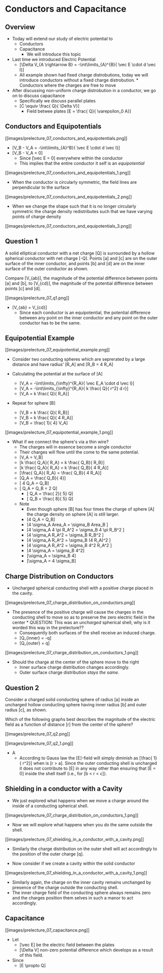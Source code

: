 # Conductors and Capacitance

## Overview

* Today will extend our study of electric potential to
  * Conductors
  * Capacitance
      * We will introduce this topic
* Last time we introduced Electric Potential
  * \[\Delta V_{A \rightarrow B} = -\int\limits_{A}^{B}{ \vec E \cdot d \vec l}\]
  * All example shown had fixed charge distrobutions, today we will 
    introduce conductors without a fixed charge distrobution.
        * Conductors where the charges are free to move
* After discussing non-uniform charge distrobution in a conductor, we go on to discuss capacitance
  * Specifically we discuss parallel plates 
  * \[C \equiv \frac{ Q}{ \Delta V}\]
    * Field betwee plates \[E = \frac{ Q}{ \varepsilon_0 A}\]

## Conductors and Equipotentials
[[images/prelecture_07_conductors_and_equipotentials.png]]

* \[V_B - V_A = -\int\limits_{A}^B}{ \vec E \cdot d \vec l}\]
* \[V_B - V_A = 0\]
  * Since \[\vec E = 0\] everywhere within the conductor
  * This implies that the entire conductor it self is an _equipotential_

[[images/prelecture_07_conductors_and_equipotentials_1.png]]
* When the conductor is circularly symmetric, the field lines are perpendicular to the surface

[[images/prelecture_07_conductors_and_equipotentials_2.png]]
* When we change the shape such that it is no longer circularly symmetric the charge
density redistributes such that we have varying points of charge density

[[images/prelecture_07_conductors_and_equipotentials_3.png]]

## Question 1

A solid elliptical conductor with a net charge \[Q\] is surrounded by 
a hollow spherical conductor with net charge \[-Q\]. Points \[a\] and \[c\] 
are on the outer surface of the inner conductor, and points \[b\] and \[d\] 
are on the inner surface of the outer conductor as shown.

Compare \[V_{ab}\], the magnitude of the potential difference between 
points \[a\] and \[b\], to \[V_{cd}\], the magnitude of the potential 
difference between points \[c\] and \[d\].

[[images/prelecture_07_q1.png]]

* \[V_{ab} = V_{cd}\]
  * Since each conductor is an equipotential, the potential difference 
    between any point on the inner conductor and any point on the outer 
    conductor has to be the same.

## Equipotential Example
[[images/prelecture_07_equipotential_example.png]]
* Consider two conducting spheres which are seprerated by a large distance
  and have radius' \[R_A\] and \[R_B = 4 R_A\] 

* Calculating the potential at the surface of \[A\]
  * \[V_A = -\int\limits_{\infty}^{R_A}{ \vec E_A \cdot d \vec l}\]
  * \[V_A = -\int\limits_{\infty}^{R_A}{ k \frac{ Q}{ r^2} d r}\]
  * \[V_A = k \frac{ Q}{ R_A}\]
* Repeat for sphere \[B\]
  * \[V_B = k \frac{ Q}{ R_B}\]
  * \[V_B = k \frac{ Q}{ 4 R_A}\]
  * \[V_B = \frac{ 1}{ 4} V_A\]

[[images/prelecture_07_equipotential_example_1.png]]
* What if we connect the sphere's via a thin wire?
  * The charges will in essence become a single conductor
  * Their charges will flow until the come to the same potential.
  * \[V_A = V_B\]
  * \[k \frac{ Q_A}{ R_A} = k \frac{ Q_B}{ R_B}\]
  * \[k \frac{ Q_A}{ R_A} = k \frac{ Q_B}{ 4 R_A}\]
  * \[\frac{ Q_A}{ R_A} = \frac{ Q_B}{ 4 R_A}\]
  * \[Q_A = \frac{ Q_B}{ 4}\]
  * \[ 4 Q_A = Q_B\]
  * \[ Q_A + Q_B = 2 Q\]
      * \[ Q_A = \frac{ 2}{ 5} Q\]
      * \[ Q_B = \frac{ 8}{ 5} Q\]
  * Note
      * Even though sphere \[B\] has four times the charge of sphere \[A\]
        the charge density on sphere \[A\] is still larger.
      * \[4 Q_A = Q_B\]
      * \[4 \sigma_A Area_A = \sigma_B Area_B \]
      * \[4 \sigma_A 4 \pi R_A^2 = \sigma_B 4 \pi R_B^2 \]
      * \[4 \sigma_A R_A^2 = \sigma_B R_B^2 \]
      * \[4 \sigma_A R_A^2 = \sigma_B (4 R_A)^2 \]
      * \[4 \sigma_A R_A^2 = \sigma_B 4^2 R_A^2 \]
      * \[4 \sigma_A = \sigma_B 4^2\]
      * \[\sigma_A = \sigma_B 4\]
      * \[\sigma_A = 4 \sigma_B\]

## Charge Distribution on Conductors
* Uncharged spherical conducting shell with a positive charge placed in the
  cavity.

[[images/prelecture_07_charge_distribution_on_conductors.png]]

* The presence of the positive charge will cause the charges in the conducting
  shell to move so as to preserve the zero electric field in the center
      * QUESTION: This was an _uncharged_ spherical shell, why is it worded this way in the prelecture??
  * Consequently both surfaces of the shell receive  an induced charge.
  * \[Q_{inner} = -q\]
  * \[Q_{outer} = q\]

[[images/prelecture_07_charge_distribution_on_conductors_1.png]]
* Should the charge at the center of the sphere move to the right
  * Inner surface charge distribution changes accordingly.
  * Outer surface charge distribution _stays the same_.

## Question 2

Consider a charged solid conducting sphere of radius \[a\] inside an 
uncharged hollow conducting sphere having inner radius 
\[b\] and outer radius \[c\], as shown.

Which of the following graphs best describes the magnitude of 
the electric field as a function of distance \[r\] from 
the center of the sphere?

[[images/prelecture_07_q2.png]]

[[images/prelecture_07_q2_1.png]]

* A
  * According to Gauss law the \[E\]-field will simply diminish as 
    \[\frac{ 1}{ r^2}\] when is \[r > a\]. Since the outer conducting 
    shell is uncharged it does not contribute to \[E\] in any way other 
    than ensuring that \[E = 0\] inside the shell itself (i.e., for \[b < r < c\]).


## Shielding in a conductor with a Cavity
* We just explored what happens when we move a charge around the inside 
  of a conducting spherical shell.

[[images/prelecture_07_charge_distribution_on_conductors_1.png]]

* Now we will explore what happens when you do the same outside the shell.

[[images/prelecture_07_shielding_in_a_conductor_with_a_cavity.png]]

* Similarly the charge distribution on the outer shell will act accordingly
  to the position of the outer charge \[q\].

* Now consider if we create a cavity within the solid conductor

[[images/prelecture_07_shielding_in_a_conductor_with_a_cavity_1.png]]

* Similarly again, the charge on the inner cavity remains unchanged by
  presence of the charge outside the conducting shell.
* The inner charge field of the conducting sphere always remains zero
  and the charges position them selves in such a manor to act accordingly.

## Capacitance
[[images/prelecture_07_capacitance.png]]
* Let 
  * \[\vec E\] be the electric field between the plates
  * \[\Delta V\] non-zero potential difference which develops as a result of
    this field.
* Since
  * \[E \propto Q\]

